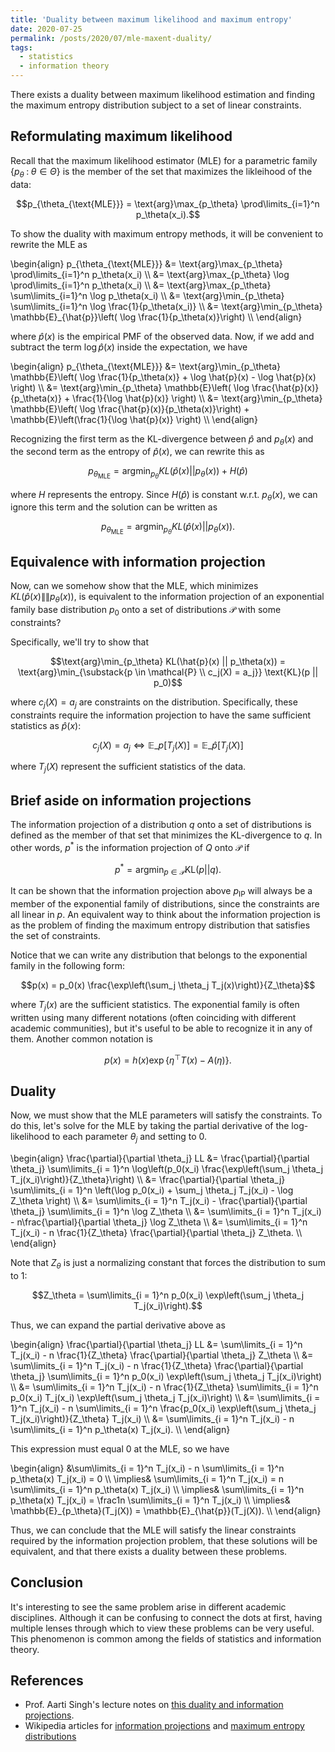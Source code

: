 ```yaml
---
title: 'Duality between maximum likelihood and maximum entropy'
date: 2020-07-25
permalink: /posts/2020/07/mle-maxent-duality/
tags:
  - statistics
  - information theory
---
```


There exists a duality between maximum likelihood estimation and finding the maximum entropy distribution subject to a set of linear constraints.


## Reformulating maximum likelihood

Recall that the maximum likelihood estimator (MLE) for a parametric family $\{p_\theta \; : \; \theta \in \Theta\}$ is the member of the set that maximizes the likleihood of the data:

$$p_{\theta_{\text{MLE}}} = \text{arg}\max_{p_\theta} \prod\limits_{i=1}^n p_\theta(x_i).$$

To show the duality with maximum entropy methods, it will be convenient to rewrite the MLE as

\begin{align} p_{\theta_{\text{MLE}}} &= \text{arg}\max_{p_\theta} \prod\limits_{i=1}^n p_\theta(x_i) \\\ &= \text{arg}\max_{p_\theta} \log \prod\limits_{i=1}^n p_\theta(x_i) \\\ &= \text{arg}\max_{p_\theta} \sum\limits_{i=1}^n \log p_\theta(x_i) \\\ &= \text{arg}\min_{p_\theta} \sum\limits_{i=1}^n \log \frac{1}{p_\theta(x_i)} \\\ &= \text{arg}\min_{p_\theta} \mathbb{E}\_{\hat{p}}\left( \log \frac{1}{p_\theta(x)}\right) \\\ \end{align}

where $\hat{p}(x)$ is the empirical PMF of the observed data. Now, if we add and subtract the term $\log \hat{p}(x)$ inside the expectation, we have

\begin{align} p_{\theta_{\text{MLE}}} &= \text{arg}\min_{p_\theta} \mathbb{E}\left( \log \frac{1}{p_\theta(x)} + \log \hat{p}(x) - \log \hat{p}(x) \right) \\\ &= \text{arg}\min_{p_\theta} \mathbb{E}\left( \log \frac{\hat{p}(x)}{p_\theta(x)} + \frac{1}{\log \hat{p}(x)} \right) \\\ &= \text{arg}\min_{p_\theta} \mathbb{E}\left( \log \frac{\hat{p}(x)}{p_\theta(x)}\right) + \mathbb{E}\left(\frac{1}{\log \hat{p}(x)} \right) \\\ \end{align}

Recognizing the first term as the KL-divergence between $\hat{p}$ and $p_\theta(x)$ and the second term as the entropy of $\hat{p}(x)$, we can rewrite this as

$$p_{\theta_{\text{MLE}}} = \text{arg}\min_{p_\theta} KL(\hat{p}(x) || p_\theta(x)) + H(\hat{p})$$

where $H$ represents the entropy. Since $H(\hat{p})$ is constant w.r.t. $p_\theta(x)$, we can ignore this term and the solution can be written as 

$$p_{\theta_{\text{MLE}}} = \text{arg}\min_{p_\theta} KL(\hat{p}(x) || p_\theta(x)).$$

## Equivalence with information projection

Now, can we somehow show that the MLE, which minimizes $KL(\hat{p}(x) \|\| p_\theta(x))$, is equivalent to the information projection of an exponential family base distribution $p_0$ onto a set of distributions $\mathcal{P}$ with some constraints?

Specifically, we'll try to show that

$$\text{arg}\min_{p_\theta} KL(\hat{p}(x) || p_\theta(x)) = \text{arg}\min_{\substack{p \in \mathcal{P} \\ c_j(X) = a_j}} \text{KL}(p || p_0)$$

where $c_j(X) = a_j$ are constraints on the distribution. Specifically, these constraints require the information projection to have the same sufficient statistics as $\hat{p}(x)$:

$$c_j(X) = a_j \iff \mathbb{E}\_p[T_j(X)] = \mathbb{E}\_{\hat{p}}[T_j(X)]$$

where $T_j(X)$ represent the sufficient statistics of the data.

## Brief aside on information projections

The information projection of a distribution $q$ onto a set of distributions is defined as the member of that set that minimizes the KL-divergence to $q$. In other words, $p^*$ is the information projection of $Q$ onto $\mathcal{P}$ if

$$p^* = \text{arg}\min_{p \in \mathcal{P}} \text{KL}(p || q).$$


It can be shown that the information projection above $p_{\text{IP}}$ will always be a member of the exponential family of distributions, since the constraints are all linear in $p$. An equivalent way to think about the information projection is as the problem of finding the maximum entropy distribution that satisfies the set of constraints.

Notice that we can write any distribution that belongs to the exponential family in the following form:

$$p(x) = p_0(x) \frac{\exp\left(\sum_j \theta_j T_j(x)\right)}{Z_\theta}$$

where $T_j(x)$ are the sufficient statistics. The exponential family is often written using many different notations (often coinciding with different academic communities), but it's useful to be able to recognize it in any of them. Another common notation is

$$p(x) = h(x) \exp\left\{ \eta^\top T(x) - A(\eta) \right\}.$$

## Duality


Now, we must show that the MLE parameters will satisfy the constraints. To do this, let's solve for the MLE by taking the partial derivative of the log-likelihood to each parameter $\theta_j$ and setting to $0$.

\begin{align} \frac{\partial}{\partial \theta_j} LL &= \frac{\partial}{\partial \theta_j} \sum\limits_{i = 1}^n \log\left(p_0(x_i) \frac{\exp\left(\sum_j \theta_j T_j(x_i)\right)}{Z_\theta}\right) \\\ &= \frac{\partial}{\partial \theta_j} \sum\limits_{i = 1}^n \left(\log p_0(x_i) + \sum_j \theta_j T_j(x_i) - \log Z_\theta \right) \\\ &= \sum\limits_{i = 1}^n  T_j(x_i) - \frac{\partial}{\partial \theta_j} \sum\limits_{i = 1}^n \log Z_\theta \\\ &= \sum\limits_{i = 1}^n  T_j(x_i) - n\frac{\partial}{\partial \theta_j} \log Z_\theta \\\ &= \sum\limits_{i = 1}^n  T_j(x_i) - n \frac{1}{Z_\theta} \frac{\partial}{\partial \theta_j} Z_\theta. \\\ \end{align}

Note that $Z_\theta$ is just a normalizing constant that forces the distribution to sum to $1$:

$$Z_\theta = \sum\limits_{i = 1}^n p_0(x_i) \exp\left(\sum_j \theta_j T_j(x_i)\right).$$

Thus, we can expand the partial derivative above as

\begin{align} \frac{\partial}{\partial \theta_j} LL &= \sum\limits_{i = 1}^n  T_j(x_i) - n \frac{1}{Z_\theta} \frac{\partial}{\partial \theta_j} Z_\theta \\\ &= \sum\limits_{i = 1}^n  T_j(x_i) - n \frac{1}{Z_\theta} \frac{\partial}{\partial \theta_j} \sum\limits_{i = 1}^n p_0(x_i) \exp\left(\sum_j \theta_j T_j(x_i)\right) \\\ &= \sum\limits_{i = 1}^n  T_j(x_i) - n \frac{1}{Z_\theta}  \sum\limits_{i = 1}^n p_0(x_i) T_j(x_i) \exp\left(\sum_j \theta_j T_j(x_i)\right) \\\ &= \sum\limits_{i = 1}^n  T_j(x_i) - n  \sum\limits_{i = 1}^n \frac{p_0(x_i) \exp\left(\sum_j \theta_j T_j(x_i)\right)}{Z_\theta} T_j(x_i)  \\\ &= \sum\limits_{i = 1}^n  T_j(x_i) - n  \sum\limits_{i = 1}^n p_\theta(x) T_j(x_i).  \\\ \end{align}

This expression must equal $0$ at the MLE, so we have

\begin{align} &\sum\limits_{i = 1}^n  T_j(x_i) - n  \sum\limits_{i = 1}^n p_\theta(x) T_j(x_i) = 0 \\\ \implies& \sum\limits_{i = 1}^n  T_j(x_i) = n  \sum\limits_{i = 1}^n p_\theta(x) T_j(x_i) \\\ \implies& \sum\limits_{i = 1}^n p_\theta(x) T_j(x_i) = \frac1n \sum\limits_{i = 1}^n  T_j(x_i) \\\ \implies& \mathbb{E}\_{p_\theta}(T_j(X)) = \mathbb{E}\_{\hat{p}}(T_j(X)). \\\ \end{align}

Thus, we can conclude that the MLE will satisfy the linear constraints required by the information projection problem, that these solutions will be equivalent, and that there exists a duality between these problems.

## Conclusion

It's interesting to see the same problem arise in different academic disciplines. Although it can be confusing to connect the dots at first, having multiple lenses through which to view these problems can be very useful. This phenomenon is common among the fields of statistics and information theory.

## References

- Prof. Aarti Singh's lecture notes on [this duality and information projections](https://www.cs.cmu.edu/~aarti/Class/10704_Fall16/lec8.pdf).
- Wikipedia articles for [information projections](https://www.wikiwand.com/en/Information_projection) and [maximum entropy distributions](https://www.wikiwand.com/en/Maximum_entropy_probability_distribution)
